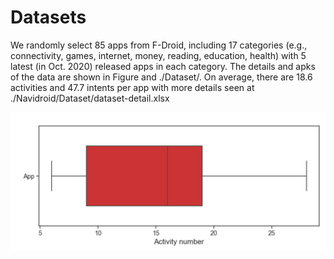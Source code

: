 # Datasets

We randomly select 85 apps from F-Droid, including 17 categories (e.g., connectivity, games, internet, money, reading, education, health) with 5 latest (in Oct. 2020) released apps in each category. The details and apks of the data are shown in Figure and ./Dataset/.
On average, there are 18.6 activities and 47.7 intents per app with more details seen at ./Navidroid/Dataset/dataset-detail.xlsx

<img src="https://github.com/20200829/Navidroid/blob/main/dataset.png" width="600" alt="" align=center >
